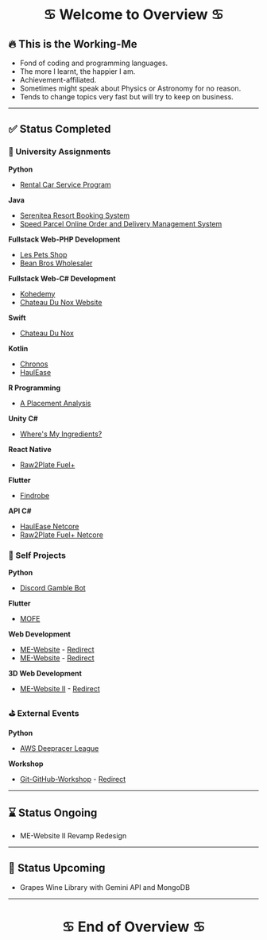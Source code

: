 <h1 align="center">
    <b>♋️ Welcome to Overview ♋️</b>
</h1>

## 🔥 This is the Working-Me
- Fond of coding and programming languages.
- The more I learnt, the happier I am.
- Achievement-affiliated.
- Sometimes might speak about Physics or Astronomy for no reason.
- Tends to change topics very fast but will try to keep on business.

<hr/>

## ✅ Status Completed
### 📓 University Assignments
**Python**
- [Rental Car Service Program](https://github.com/NightfuryEquinn/Rental-Car-Service-Program)

**Java**
- [Serenitea Resort Booking System](https://github.com/NightfuryEquinn/Serenitea-Resort-Booking-System)
- [Speed Parcel Online Order and Delivery Management System](https://github.com/NightfuryEquinn/Speed-Parcel-OODMS)

**Fullstack Web-PHP Development**
- [Les Pets Shop](https://github.com/NightfuryEquinn/Online-Pet-Shop-Assignment)
- [Bean Bros Wholesaler](https://github.com/NightfuryEquinn/Bean-Bros-Wholesaler)

**Fullstack Web-C# Development**
- [Kohedemy](https://github.com/NightfuryEquinn/Kohedemy)
- [Chateau Du Nox Website](https://github.com/NightfuryEquinn/Chateau-Du-Nox-Web)

**Swift**
- [Chateau Du Nox](https://github.com/NightfuryEquinn/Chateau-Du-Nox)

**Kotlin**
- [Chronos](https://github.com/NightfuryEquinn/Chronos)
- [HaulEase](https://github.com/NightfuryEquinn/HaulEase)

**R Programming**
- [A Placement Analysis](https://github.com/NightfuryEquinn/A-Placement-Analysis)

**Unity C#**
- [Where's My Ingredients?](https://github.com/NightfuryEquinn/WhereAreMyIngredients)

**React Native**
- [Raw2Plate Fuel+](https://github.com/NightfuryEquinn/Raw2Plate-Fuel-Plus)

**Flutter**
- [Findrobe](https://github.com/NightfuryEquinn/Findrobe)

**API C#**
- [HaulEase Netcore](https://github.com/NightfuryEquinn/HaulEase-Netcore)
- [Raw2Plate Fuel+ Netcore](https://github.com/NightfuryEquinn/Raw2Plate-Fuel-Plus-Netcore)

### 🍵 Self Projects
**Python**
- [Discord Gamble Bot](https://github.com/NightfuryEquinn/Discord-Gamble-Bot)

**Flutter**
- [MOFE](https://github.com/NightfuryEquinn/MOFE)

**Web Development**
- [ME-Website](https://github.com/NightfuryEquinn/ME-Website) - [Redirect](https://nightfuryequinn.github.io/ME-Website/)
- [ME-Website](https://github.com/NightfuryEquinn/ME-Website-II-Embedded) - [Redirect](https://me-website-ii-embedded.vercel.app/)

**3D Web Development**
- [ME-Website II](https://github.com/NightfuryEquinn/ME-Website-II) - [Redirect](https://me-website-ii.vercel.app/)

### ⛳️ External Events
**Python**
- [AWS Deepracer League](https://github.com/NightfuryEquinn/AWS-Deepracer)

**Workshop**
- [Git-GitHub-Workshop](https://github.com/NightfuryEquinn/Git-GitHub-Workshop) - [Redirect](https://nightfuryequinn.github.io/Git-GitHub-Workshop/)

<hr />

## ⌛️ Status Ongoing
- ME-Website II Revamp Redesign

<hr />

## 📆 Status Upcoming
- Grapes Wine Library with Gemini API and MongoDB

<hr/>

<h1 align="center">
    <b>♋️ End of Overview ♋️</b>
</h1>
